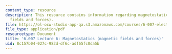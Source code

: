 ```yaml
---
content_type: resource
description: This resource contains information regarding magnetostatics (magnetic
  fields and forces).
file: https://ol-ocw-studio-app-qa.s3.amazonaws.com/courses/6-007-electromagnetic-energy-from-motors-to-lasers-spring-2011/8c157b04027c983ddf6cadf65fc0da5b_MIT6_007S11_lec06.pdf
file_type: application/pdf
resourcetype: Document
title: '6.007 Lecture 6: Magnetostatics (magnetic fields and forces)'
uid: 8c157b04-027c-983d-df6c-adf65fc0da5b
---
```

